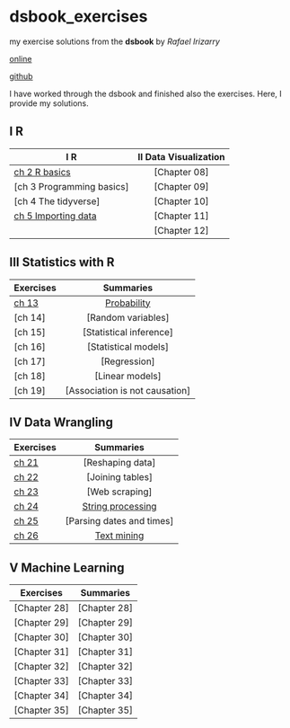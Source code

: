 # dsbook_exercises
my exercise solutions from the **dsbook** by *Rafael Irizarry*

[online](https://rafalab.github.io/dsbook)

[github](https://github.com/rafalab/dsbook)

I have worked through the dsbook and finished also the exercises. Here, I provide my solutions.

I R
------

| I R |    II Data Visualization |
| ----------|:-------------:|
| [ch 2 R basics](ex_03_r_basics.html) |  [Chapter 08] |
| [ch 3 Programming basics] |  [Chapter 09] |
| [ch 4 The tidyverse] |  [Chapter 10] |
| [ch 5 Importing data](ex_06_importing_data.html) |  [Chapter 11] |
|  | [Chapter 12] |


III Statistics with R
------

 Exercises  |    Summaries  |
----------|:-------------:|
 [ch 13](ex_14_probability.html) |  [Probability](su_14_probability.html) |
 [ch 14] |  [Random variables] |
 [ch 15] |  [Statistical inference] |
 [ch 16] |  [Statistical models] |
 [ch 17] |  [Regression] |
 [ch 18] |  [Linear models] |
 [ch 19] |  [Association is not causation] |

IV Data Wrangling
------

 Exercises  |    Summaries  |
----------|:-------------:|
 [ch 21](ex_22_reshaping_data.html) |  [Reshaping data] |
 [ch 22](ex_23_joining_tables.html) |  [Joining tables] |
 [ch 23](ex_24_web_scraping.html) |  [Web scraping] |
 [ch 24](ex_25_string_processing.html) |  [String processing](su_25_string_processing.html) |
 [ch 25](ex_26_parsing_dates_and_times.html) | [Parsing dates and times]  |
 [ch 26](ex_27_text_mining.html) | [Text mining](su_27_text_mining.html) |

V Machine Learning
------

 Exercises  |    Summaries  |
----------|:-------------:|
 [Chapter 28] | [Chapter 28] |
 [Chapter 29] | [Chapter 29] |
 [Chapter 30] | [Chapter 30] |
 [Chapter 31] | [Chapter 31] |
 [Chapter 32] | [Chapter 32] |
 [Chapter 33] | [Chapter 33] |
 [Chapter 34] | [Chapter 34] |
 [Chapter 35] | [Chapter 35] |


